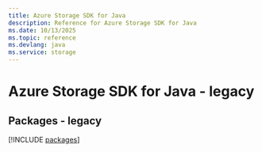 ```yaml
---
title: Azure Storage SDK for Java
description: Reference for Azure Storage SDK for Java
ms.date: 10/13/2025
ms.topic: reference
ms.devlang: java
ms.service: storage
---
```

# Azure Storage SDK for Java - legacy
## Packages - legacy
[!INCLUDE [packages](storage-index.md)]